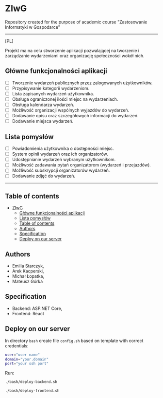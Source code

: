 # ZIwG
Repository created for the purpose of academic course "Zastosowanie Informatyki w Gospodarce"

___
[PL]

Projekt ma na celu stworzenie aplikacji pozwalającej na tworzenie i zarządzanie wydarzeniami oraz organizację społeczności wokół nich.

## Główne funkcjonalności aplikacji
- [ ] Tworzenie wydarzeń publicznych przez zalogowanych użytkowników.
- [ ] Przypisywanie kategorii wydarzeniom.
- [ ] Lista zapisanych wydarzeń użytkownika.
- [ ] Obsługa ograniczonej ilości miejsc na wydarzeniach.
- [ ] Obsługa kalendarza wydarzeń.
- [ ] Możliwość organizacji wspólnych wyjazdów do wydarzeń.
- [ ] Dodawanie opisu oraz szczegółowych informacji do wydarzeń.
- [ ] Dodawanie miejsca wydarzeń.

## Lista pomysłów
- [ ] Powiadomienia użytkownika o dostępności miejsc.
- [ ] System opinii wydarzeń oraz ich organizatorów.
- [ ] Udostępnianie wydarzeń wybranym użytkownikom.
- [ ] Możliwość zadawania pytań organizatorom (wydarzeń i przejazdów).
- [ ] Możliwość subskrypcji organizatorów wydarzeń.
- [ ] Dodawanie zdjęć do wydarzeń.

___

## Table of contents
- [ZIwG](#ziwg)
  - [Główne funkcjonalności aplikacji](#główne-funkcjonalności-aplikacji)
  - [Lista pomysłów](#lista-pomysłów)
  - [Table of contents](#table-of-contents)
  - [Authors](#authors)
  - [Specification](#specification)
  - [Deploy on our server](#deploy-on-our-server)


## Authors
- Emilia Starczyk,
- Arek Kacperski,
- Michał Łopatka,
- Mateusz Górka


## Specification
- Backend: ASP.NET Core,
- Frontend: React


## Deploy on our server
In directory `bash` create file `config.sh` based on template with correct credentials:

```sh
user="user name"
domain="your.domain"
port="your ssh port"
```

Run:
```sh
./bash/deploy-backend.sh
```

```sh
./bash/deploy-frontend.sh
```

<!--
## License
See a file [LICENSE.md](LICENSE.md).
-->
